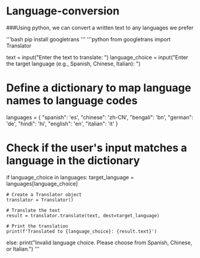 # Language-conversion
###Using python, we can convert a written text to any languages we prefer

'''bash
pip install googletrans
'''
'''python
from googletrans import Translator

text = input("Enter the text to translate: ")
language_choice = input("Enter the target language (e.g., Spanish, Chinese, Italian): ")

# Define a dictionary to map language names to language codes
languages = {
    "spanish": 'es',
    "chinese": 'zh-CN',
    "bengali": 'bn',
    "german": 'de',
    "hindi": 'hi',
    "english": 'en',
    "italian": 'it'
}

# Check if the user's input matches a language in the dictionary
if language_choice in languages:
    target_language = languages[language_choice]
    
    # Create a Translator object
    translator = Translator()

    # Translate the text
    result = translator.translate(text, dest=target_language)

    # Print the translation
    print(f'Translated to {language_choice}: {result.text}')
else:
    print("Invalid language choice. Please choose from Spanish, Chinese, or Italian.")
'''

